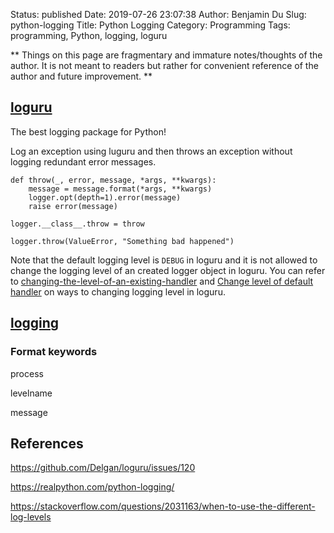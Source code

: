 Status: published
Date: 2019-07-26 23:07:38
Author: Benjamin Du
Slug: python-logging
Title: Python Logging
Category: Programming
Tags: programming, Python, logging, loguru

**
Things on this page are fragmentary and immature notes/thoughts of the author.
It is not meant to readers but rather for convenient reference of the author and future improvement.
**

## [loguru](https://github.com/Delgan/loguru)

The best logging package for Python!

Log an exception using luguru and then throws an exception without logging redundant error messages.
```
def throw(_, error, message, *args, **kwargs):
    message = message.format(*args, **kwargs)
    logger.opt(depth=1).error(message)
    raise error(message)

logger.__class__.throw = throw

logger.throw(ValueError, "Something bad happened")
```

Note that the default logging level is `DEBUG` in loguru
and it is not allowed to change the logging level of an created logger object in loguru.
You can refer to
[changing-the-level-of-an-existing-handler](https://loguru.readthedocs.io/en/latest/resources/recipes.html#changing-the-level-of-an-existing-handler)
and
[Change level of default handler](https://github.com/Delgan/loguru/issues/51)
on ways to changing logging level in loguru.


## [logging](https://docs.python.org/3/library/logging.html)

### Format keywords

process

levelname

message

## References

https://github.com/Delgan/loguru/issues/120

https://realpython.com/python-logging/

https://stackoverflow.com/questions/2031163/when-to-use-the-different-log-levels
